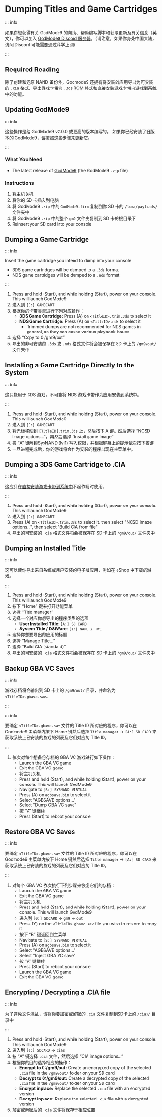 # Dumping Titles and Game Cartridges

::: info

如果你想获得有关 GodMode9 的帮助、帮助编写脚本和获取更新及有关信息（英文），你可以加入 [GodMode9 Discord 服务器](https://discord.gg/BRcbvtFxX4)。（请注意，如果你身处中国大陆，访问 Discord 可能需要通过科学上网）

:::

## Required Reading

除了创建和还原 NAND 备份外，Godmode9 还拥有将安装的应用导出为可安装的 `.cia` 格式、导出游戏卡带为 `.3ds` ROM 格式和直接安装游戏卡带内游戏到系统中的功能。

## Updating GodMode9

::: info

这些操作是给 GodMode9 v2.0.0 或更高的版本编写的。 如果你已经安装了旧版本的 GodMode9，请按照这些步骤来更新它。

:::

### What You Need

- The latest release of [GodMode9](https://github.com/d0k3/GodMode9/releases/latest) (the GodMode9 `.zip` file)

### Instructions

1. 将主机关机
2. 将你的 SD 卡插入到电脑
3. 将 GodMode9 `.zip` 中的 `GodMode9.firm` 复制到你 SD 卡的 `/luma/payloads/` 文件夹中
4. 将 GodMode9 `.zip` 中的整个 `gm9` 文件夹复制到 SD 卡的根目录下
5. Reinsert your SD card into your console

## Dumping a Game Cartridge

::: info

Insert the game cartridge you intend to dump into your console

- 3DS game cartridges will be dumped to a `.3ds` format
- NDS game cartridges will be dumped to a `.nds` format

:::

1. Press and hold (Start), and while holding (Start), power on your console. This will launch GodMode9
2. 进入到 `[C:] GAMECART`
3. 根据你的卡带类型进行下列对应操作：
    - **3DS Game Cartridge:** Press (A) on `<TitleID>.trim.3ds` to select it
    - **NDS Game Cartridge:** Press (A) on `<TitleID>.nds` to select it
        - Trimmed dumps are not recommended for NDS games in general, as they can cause various playback issues
4. 选择 “Copy to 0:/gm9/out”
5. 导出的非可安装的 `.3ds` 或 `.nds` 格式文件将会被保存在 SD 卡上的 `/gm9/out/` 文件夹中

## Installing a Game Cartridge Directly to the System

::: info

这只能用于 3DS 游戏，不可能将 NDS 游戏卡带作为应用安装到系统中。

:::

1. Press and hold (Start), and while holding (Start), power on your console. This will launch GodMode9
2. 进入到 `[C:] GAMECART`
3. 将光标移动到 `[TitleID].trim.3ds` 上，然后按下 A 键。然后选择 “NCSD image options...”，再然后选择 “Install game image”
4. 按 “A” 键解锁SysNAND (lvl1) 写入权限，并根据屏幕上的提示依次按下按键
5. 一旦进程完成后，你的游戏将会作为安装的程序出现在主菜单中。

## Dumping a 3DS Game Cartridge to .CIA

::: info

这应只在[直接安装游戏卡带到系统中](#installing-a-game-cartridge-directly-to-the-system)不起作用时使用。

:::

1. Press and hold (Start), and while holding (Start), power on your console. This will launch GodMode9
2. 进入到 `[C:] GAMECART`
3. Press (A) on `<TitleID>.trim.3ds` to select it, then select "NCSD image options...", then select "Build CIA from file"
4. 导出的可安装的 `.cia` 格式文件将会被保存在 SD 卡上的 `/gm9/out/` 文件夹中

## Dumping an Installed Title

::: info

这可以使你导出来自系统或用户安装的电子版应用，例如在 eShop 中下载的游戏。

:::

1. Press and hold (Start), and while holding (Start), power on your console. This will launch GodMode9
2. 按下 “Home” 键来打开功能菜单
3. 选择 “Title manager”
4. 选择一个对应你想导出的程序类型的选项
    - **User Installed Title**: `[A:] SD CARD`
    - **System Title / DSiWare**: `[1:] NAND / TWL`
5. 选择你想要导出的应用的标题
6. 选择 “Manage Title...”
7. 选择 “Build CIA (standard)”
8. 导出的可安装的 `.cia` 格式文件将会被保存在 SD 卡上的 `/gm9/out/` 文件夹中

## Backup GBA VC Saves

::: info

游戏存档将会输出到 SD 卡上的 `/gm9/out/` 目录，并命名为 `<TitleID>.gbavc.sav`。

:::

::: info

要确定 `<TitleID>.gbavc.sav` 文件的 Title ID 所对应的程序，你可以在 Godmode9 主菜单内按下 Home 键然后选择 `Title manager` -> `[A:] SD CARD` 来获取系统上已安装的游戏的列表及它们对应的 Title ID。

:::

1. 依次对每个想备份存档的 GBA VC 游戏进行如下操作：
    - Launch the GBA VC game
    - Exit the GBA VC game
    - 将主机关机
    - Press and hold (Start), and while holding (Start), power on your console. This will launch GodMode9
    - Navigate to `[S:] SYSNAND VIRTUAL`
    - Press (A) on `agbsave.bin` to select it
    - Select "AGBSAVE options..."
    - Select "Dump GBA VC save"
    - 按 “A” 键继续
    - Press (Start) to reboot your console

## Restore GBA VC Saves

::: info

要确定 `<TitleID>.gbavc.sav` 文件的 Title ID 所对应的程序，你可以在 Godmode9 主菜单内按下 Home 键然后选择 `Title manager` -> `[A:] SD CARD` 来获取系统上已安装的游戏的列表及它们对应的 Title ID。

:::

1. 对每个 GBA VC 依次执行下列步骤来恢复它们的存档：
    - Launch the GBA VC game
    - Exit the GBA VC game
    - 将主机关机
    - Press and hold (Start), and while holding (Start), power on your console. This will launch GodMode9
    - 进入到 `[0:] SDCARD` -> `gm9` -> `out`
    - Press (Y) on the `<TitleID>.gbavc.sav` file you wish to restore to copy it
    - 按下 “B” 键返回到主菜单
    - Navigate to `[S:] SYSNAND VIRTUAL`
    - Press (A) on `agbsave.bin` to select it
    - Select "AGBSAVE options..."
    - Select "Inject GBA VC save"
    - 按 “A” 键继续
    - Press (Start) to reboot your console
    - Launch the GBA VC game
    - Exit the GBA VC game

## Encrypting / Decrypting a .CIA file

::: info

为了避免文件混乱，请将你要加密或解密的 `.cia` 文件复制到SD卡上的 `/cias/` 目录中

:::

1. Press and hold (Start), and while holding (Start), power on your console. This will launch GodMode9
2. 进入到 `[0:] SDCARD` -> `cias`
3. 按 “A” 键选择 `.cia` 文件，然后选择 “CIA image options...”
4. 根据你的目的选择相应的操作：
    - **Encrypt to 0:/gm9/out:** Create an encrypted copy of the selected `.cia` file in the `/gm9/out/` folder on your SD card
    - **Decrypt to 0:/gm9/out:** Create a decrypted copy of the selected `.cia` file in the `/gm9/out/` folder on your SD card
    - **Encrypt inplace:** Replace the selected `.cia` file with an encrypted version
    - **Decrypt inplace:** Replace the selected `.cia` file with a decrypted version
5. 加密或解密后的 `.cia` 文件将保存于相应位置
